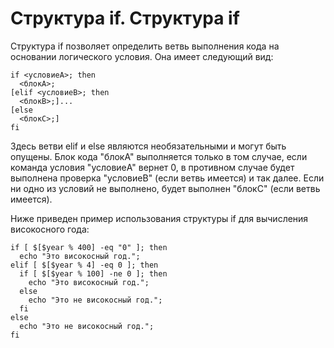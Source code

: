 Структура if.
Структура if
============

Структура if позволяет определить ветвь выполнения кода на основании логического условия. Она имеет следующий вид:

    if <условиеA>; then
      <блокA>;
    [elif <условиеB>; then
      <блокB>;]...
    [else
      <блокC>;]
    fi

Здесь ветви elif и else являются необязательными и могут быть опущены. Блок кода "блокA" выполняется только в том случае, если команда условия "условиеA" вернет 0, в противном случае будет выполнена проверка "условиеB" (если ветвь имеется) и так далее. Если ни одно из условий не выполнено, будет выполнен "блокC" (если ветвь имеется).

Ниже приведен пример использования структуры if для вычисления високосного года:

    if [ $[$year % 400] -eq "0" ]; then
      echo "Это високосный год.";
    elif [ $[$year % 4] -eq 0 ]; then
      if [ $[$year % 100] -ne 0 ]; then
        echo "Это високосный год.";
      else
        echo "Это не високосный год.";
      fi
    else
      echo "Это не високосный год.";
    fi
